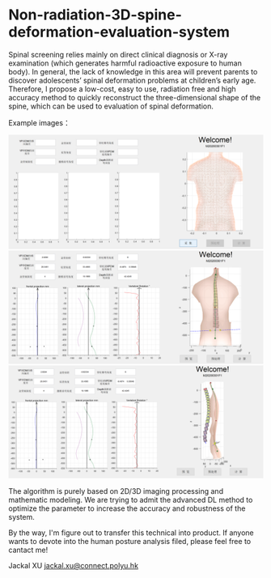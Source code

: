 # Non-radiation-3D-spine-deformation-evaluation-system
Spinal screening relies mainly on direct clinical diagnosis or X-ray examination (which generates harmful radioactive exposure to human body). In general, the lack of knowledge in this area will prevent parents to discover adolescents’ spinal deformation problems at children’s early age. Therefore, I propose a low-cost, easy to use, radiation free and high accuracy method to quickly reconstruct the three-dimensional shape of the spine, which can be used to evaluation of spinal deformation.


Example images：

![image](https://github.com/Jackal-Xu/Non-radiation-3D-spine-deformation-evaluation-system/blob/master/test1.png)
![image](https://github.com/Jackal-Xu/Non-radiation-3D-spine-deformation-evaluation-system/blob/master/test2.png)
![image](https://github.com/Jackal-Xu/Non-radiation-3D-spine-deformation-evaluation-system/blob/master/test3.png)

The algorithm is purely based on 2D/3D imaging processing and mathematic modeling. We are trying to admit the advanced DL method to optimize the parameter to increase the accuracy and robustness of the system.

By the way, I'm figure out to transfer this technical into product. If anyone wants to devote into the human posture analysis filed, please feel free to cantact me!

Jackal XU 
jackal.xu@connect.polyu.hk
